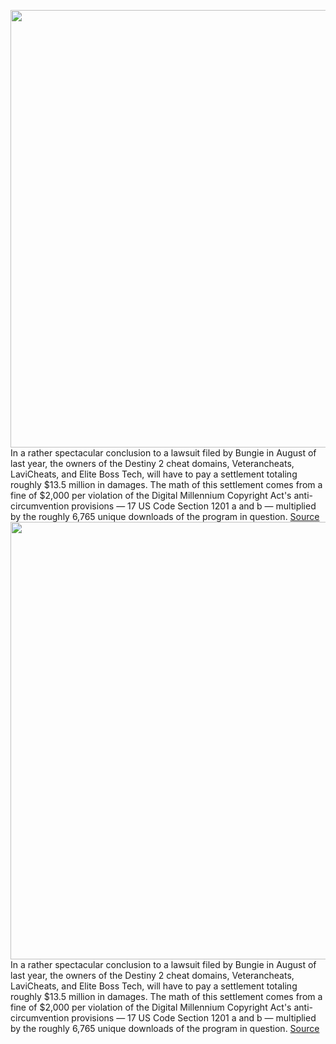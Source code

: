 <img src='https://cdn.vox-cdn.com/thumbor/KpuUJFQ5-nJ_hEWngIkWe4NnwPc=/0x0:1770x1000/1200x800/filters:focal(574x229:856x511)/cdn.vox-cdn.com/uploads/chorus_image/image/70988639/Art_of_Destiny_28.0.0.jpg' width='700px' /><br/>
In a rather spectacular conclusion to a lawsuit filed by Bungie in August of last year, the owners of the Destiny 2 cheat domains, Veterancheats, LaviCheats, and Elite Boss Tech, will have to pay a settlement totaling roughly $13.5 million in damages. The math of this settlement comes from a fine of $2,000 per violation of the Digital Millennium Copyright Act's anti-circumvention provisions — 17 US Code Section 1201 a and b — multiplied by the roughly 6,765 unique downloads of the program in question.
<a href='https://www.theverge.com/2022/6/17/23172558/destiny-2-bungie-cheat-settlement'> Source <a/><img src='https://cdn.vox-cdn.com/thumbor/KpuUJFQ5-nJ_hEWngIkWe4NnwPc=/0x0:1770x1000/1200x800/filters:focal(574x229:856x511)/cdn.vox-cdn.com/uploads/chorus_image/image/70988639/Art_of_Destiny_28.0.0.jpg' width='700px' /><br/>
In a rather spectacular conclusion to a lawsuit filed by Bungie in August of last year, the owners of the Destiny 2 cheat domains, Veterancheats, LaviCheats, and Elite Boss Tech, will have to pay a settlement totaling roughly $13.5 million in damages. The math of this settlement comes from a fine of $2,000 per violation of the Digital Millennium Copyright Act's anti-circumvention provisions — 17 US Code Section 1201 a and b — multiplied by the roughly 6,765 unique downloads of the program in question.
<a href='https://www.theverge.com/2022/6/17/23172558/destiny-2-bungie-cheat-settlement'> Source <a/>